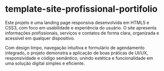 # template-site-profissional-portifolio
Este projeto é uma landing page responsiva desenvolvida em HTML5 e CSS3, com foco em usabilidade e experiência do usuário. O site apresenta informações profissionais, serviços e contatos de forma clara, organizada e acessível em qualquer dispositivo.

Com design limpo, navegação intuitiva e formulário de agendamento integrado, o projeto demonstra a aplicação de boas práticas de UI/UX, responsividade e código semântico, unindo estética e funcionalidade em uma solução digital simples e eficiente.
